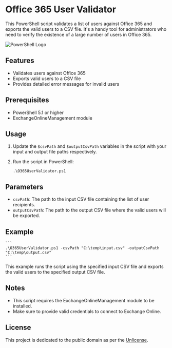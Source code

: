 # Office 365 User Validator

This PowerShell script validates a list of users against Office 365 and exports the valid users to a CSV file. It's a handy tool for administrators who need to verify the existence of a large number of users in Office 365.

![PowerShell Logo](https://upload.wikimedia.org/wikipedia/commons/2/2f/PowerShell_5.0_icon.png)

## Features

- Validates users against Office 365
- Exports valid users to a CSV file
- Provides detailed error messages for invalid users

## Prerequisites

- PowerShell 5.1 or higher
- ExchangeOnlineManagement module

## Usage

1. Update the `$csvPath` and `$outputCsvPath` variables in the script with your input and output file paths respectively.

2. Run the script in PowerShell:

    ```
    .\O365UserValidator.ps1
    ```

## Parameters

- `csvPath`: The path to the input CSV file containing the list of user recipients.
- `outputCsvPath`: The path to the output CSV file where the valid users will be exported.

## Example

    ```
    .\O365UserValidator.ps1 -csvPath "C:\temp\input.csv" -outputCsvPath "C:\temp\output.csv"
    ```

This example runs the script using the specified input CSV file and exports the valid users to the specified output CSV file.

## Notes

- This script requires the ExchangeOnlineManagement module to be installed.
- Make sure to provide valid credentials to connect to Exchange Online.

## License

This project is dedicated to the public domain as per the [Unlicense](http://unlicense.org/).